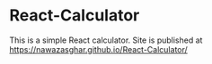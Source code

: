 # React-Calculator
This is a simple React calculator.
 Site is published at https://nawazasghar.github.io/React-Calculator/
